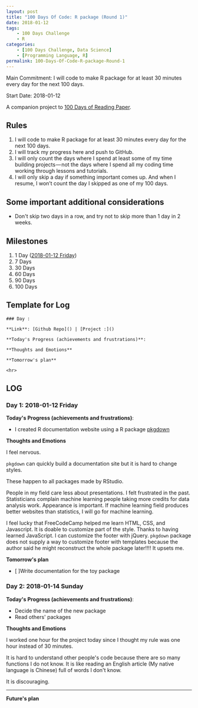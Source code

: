 ```yaml
---
layout: post
title: "100 Days Of Code: R package (Round 1)"
date: 2018-01-12
tags: 
	- 100 Days Challenge
	- R
categories: 
	- [100 Days Challenge, Data Science]
	- [Programming Language, R]
permalink: 100-Days-Of-Code-R-package-Round-1
---
```

Main Commitment: I will code to make R package for at least 30 minutes every day for the next 100 days.

Start Date: 2018-01-12

A companion project to [100 Days of Reading Paper](100-Days-Of-Reading-Paper-Round-1).

<!-- more -->

## Rules

1.  I will code to make R package for at least 30 minutes every day for the next 100 days.
7. I will track my progress here and push to GitHub.
8. I will only count the days where I spend at least some of my time building projects — not the days where I spend all my coding time working through lessons and tutorials.
9. I will only skip a day if something important comes up. And when I resume, I won’t count the day I skipped as one of my 100 days.

## Some important additional considerations

* Don't skip two days in a row, and try not to skip more than 1 day in 2 weeks.

## Milestones

1. 1 Day ([2018-01-12 Friday](#Day-1-2018-01-12-Friday))
2. 7 Days
3. 30 Days
4. 60 Days
5. 90 Days
6. 100 Days

## Template for Log
```
### Day : 

**Link**: [Github Repo]() | [Project :]()

**Today's Progress (achievements and frustrations)**: 

**Thoughts and Emotions**

**Tomorrow's plan**

<hr>
```

## LOG
### Day 1: 2018-01-12 Friday 

**Today's Progress (achievements and frustrations)**: 

* I created R documentation website using a R package [pkgdown](https://github.com/r-lib/pkgdown)

**Thoughts and Emotions**

I feel nervous. 

`pkgdown` can quickly build a documentation site but it is hard to change styles.

These happen to all packages made by RStudio.

People in my field care less about presentations. I felt frustrated in the past. Statisticians complain machine learning people taking more credits for data analysis work. Appearance is important. If machine learning field produces better websites than statistics, I will go for machine learning. 

I feel lucky that FreeCodeCamp helped me learn HTML, CSS, and Javascript. It is doable to customize part of the style. Thanks to having learned JavaScript. I can customize the footer with jQuery. `pkgdown` package does not supply a way to customize footer with templates because the author said he might reconstruct the whole package later!!!! It upsets me.

**Tomorrow's plan**

* [ ]Write documentation for the toy package

### Day 2: 2018-01-14 Sunday 

**Today's Progress (achievements and frustrations)**: 

* Decide the name of the new package
* Read others' packages

**Thoughts and Emotions**

I worked one hour for the project today since I thought my rule was one hour instead of 30 minutes.

It is hard to understand other people's code because there are so many functions I do not know. It is like reading an English article (My native language is Chinese) full of words I don't know.

It is discouraging.

<hr>

**Future's plan**


